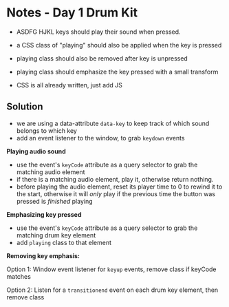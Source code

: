 # Notes - Day 1 Drum Kit

- ASDFG HJKL keys should play their sound when pressed.
- a CSS class of "playing" should also be applied when the key is pressed
- playing class should also be removed after key is unpressed

- playing class should emphasize the key pressed with a small transform
- CSS is all already written, just add JS

## Solution
- we are using a data-attribute `data-key` to keep track of which sound belongs to which key
- add an event listener to the window, to grab `keydown` events

**Playing audio sound**
- use the event's `keyCode` attribute as a query selector to grab the matching audio element
- if there is a matching audio element, play it, otherwise return nothing.
- before playing the audio element, reset its player time to 0 to rewind it to the start, otherwise it will *only* play if the previous time the button was pressed is *finished* playing

**Emphasizing key pressed**
- use the event's `keyCode` attribute as a query selector to grab the matching drum key element
- add `playing` class to that element

**Removing key emphasis:**

Option 1: Window event listener for `keyup` events, remove class if keyCode matches

Option 2: Listen for a `transitionend` event on each drum key element, then remove class

